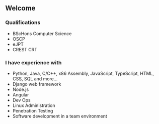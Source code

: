 ## Welcome
### Qualifications
   * BScHons Computer Science
   * OSCP
   * eJPT
   * CREST CRT

### I have experience with 
   * Python, Java, C/C++, x86 Assembly, JavaScript, TypeScript, HTML, CSS,  SQL and more...
   * Django web framework
   * Node.js
   * Angular
   * Dev Ops
   * Linux Administration
   * Penetration Testing
   * Software development in a team environment
